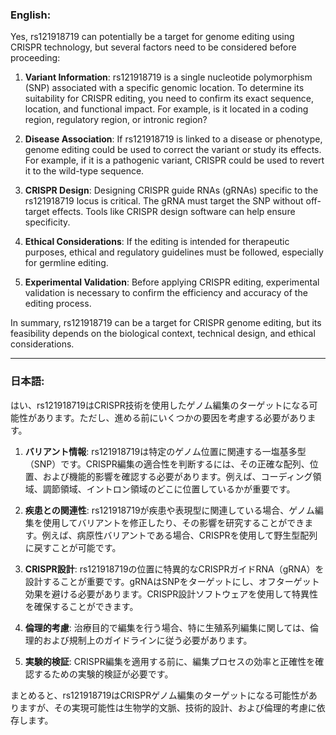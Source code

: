 ### English:
Yes, rs121918719 can potentially be a target for genome editing using CRISPR technology, but several factors need to be considered before proceeding:

1. **Variant Information**: rs121918719 is a single nucleotide polymorphism (SNP) associated with a specific genomic location. To determine its suitability for CRISPR editing, you need to confirm its exact sequence, location, and functional impact. For example, is it located in a coding region, regulatory region, or intronic region?

2. **Disease Association**: If rs121918719 is linked to a disease or phenotype, genome editing could be used to correct the variant or study its effects. For example, if it is a pathogenic variant, CRISPR could be used to revert it to the wild-type sequence.

3. **CRISPR Design**: Designing CRISPR guide RNAs (gRNAs) specific to the rs121918719 locus is critical. The gRNA must target the SNP without off-target effects. Tools like CRISPR design software can help ensure specificity.

4. **Ethical Considerations**: If the editing is intended for therapeutic purposes, ethical and regulatory guidelines must be followed, especially for germline editing.

5. **Experimental Validation**: Before applying CRISPR editing, experimental validation is necessary to confirm the efficiency and accuracy of the editing process.

In summary, rs121918719 can be a target for CRISPR genome editing, but its feasibility depends on the biological context, technical design, and ethical considerations.

---

### 日本語:
はい、rs121918719はCRISPR技術を使用したゲノム編集のターゲットになる可能性があります。ただし、進める前にいくつかの要因を考慮する必要があります。

1. **バリアント情報**: rs121918719は特定のゲノム位置に関連する一塩基多型（SNP）です。CRISPR編集の適合性を判断するには、その正確な配列、位置、および機能的影響を確認する必要があります。例えば、コーディング領域、調節領域、イントロン領域のどこに位置しているかが重要です。

2. **疾患との関連性**: rs121918719が疾患や表現型に関連している場合、ゲノム編集を使用してバリアントを修正したり、その影響を研究することができます。例えば、病原性バリアントである場合、CRISPRを使用して野生型配列に戻すことが可能です。

3. **CRISPR設計**: rs121918719の位置に特異的なCRISPRガイドRNA（gRNA）を設計することが重要です。gRNAはSNPをターゲットにし、オフターゲット効果を避ける必要があります。CRISPR設計ソフトウェアを使用して特異性を確保することができます。

4. **倫理的考慮**: 治療目的で編集を行う場合、特に生殖系列編集に関しては、倫理的および規制上のガイドラインに従う必要があります。

5. **実験的検証**: CRISPR編集を適用する前に、編集プロセスの効率と正確性を確認するための実験的検証が必要です。

まとめると、rs121918719はCRISPRゲノム編集のターゲットになる可能性がありますが、その実現可能性は生物学的文脈、技術的設計、および倫理的考慮に依存します。